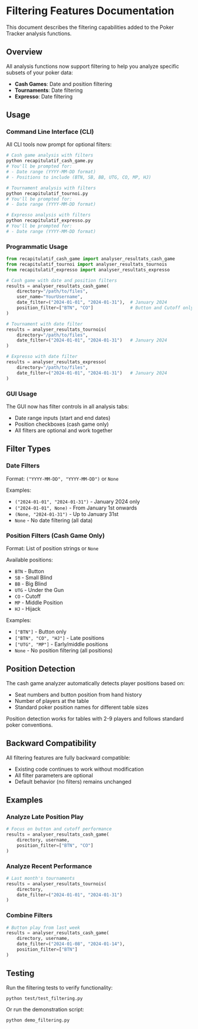 # Filtering Features Documentation

This document describes the filtering capabilities added to the Poker Tracker analysis functions.

## Overview

All analysis functions now support filtering to help you analyze specific subsets of your poker data:
- **Cash Games**: Date and position filtering
- **Tournaments**: Date filtering  
- **Expresso**: Date filtering

## Usage

### Command Line Interface (CLI)

All CLI tools now prompt for optional filters:

```bash
# Cash game analysis with filters
python recapitulatif_cash_game.py
# You'll be prompted for:
# - Date range (YYYY-MM-DD format)
# - Positions to include (BTN, SB, BB, UTG, CO, MP, HJ)

# Tournament analysis with filters  
python recapitulatif_tournoi.py
# You'll be prompted for:
# - Date range (YYYY-MM-DD format)

# Expresso analysis with filters
python recapitulatif_expresso.py  
# You'll be prompted for:
# - Date range (YYYY-MM-DD format)
```

### Programmatic Usage

```python
from recapitulatif_cash_game import analyser_resultats_cash_game
from recapitulatif_tournoi import analyser_resultats_tournois
from recapitulatif_expresso import analyser_resultats_expresso

# Cash game with date and position filters
results = analyser_resultats_cash_game(
    directory="/path/to/files",
    user_name="YourUsername", 
    date_filter=("2024-01-01", "2024-01-31"),  # January 2024
    position_filter=["BTN", "CO"]              # Button and Cutoff only
)

# Tournament with date filter
results = analyser_resultats_tournois(
    directory="/path/to/files",
    date_filter=("2024-01-01", "2024-01-31")   # January 2024
)

# Expresso with date filter  
results = analyser_resultats_expresso(
    directory="/path/to/files",
    date_filter=("2024-01-01", "2024-01-31")   # January 2024
)
```

### GUI Usage

The GUI now has filter controls in all analysis tabs:
- Date range inputs (start and end dates)
- Position checkboxes (cash game only)
- All filters are optional and work together

## Filter Types

### Date Filters

Format: `("YYYY-MM-DD", "YYYY-MM-DD")` or `None`

Examples:
- `("2024-01-01", "2024-01-31")` - January 2024 only
- `("2024-01-01", None)` - From January 1st onwards  
- `(None, "2024-01-31")` - Up to January 31st
- `None` - No date filtering (all data)

### Position Filters (Cash Game Only)

Format: List of position strings or `None`

Available positions:
- `BTN` - Button
- `SB` - Small Blind  
- `BB` - Big Blind
- `UTG` - Under the Gun
- `CO` - Cutoff
- `MP` - Middle Position
- `HJ` - Hijack

Examples:
- `["BTN"]` - Button only
- `["BTN", "CO", "HJ"]` - Late positions
- `["UTG", "MP"]` - Early/middle positions  
- `None` - No position filtering (all positions)

## Position Detection

The cash game analyzer automatically detects player positions based on:
- Seat numbers and button position from hand history
- Number of players at the table
- Standard poker position names for different table sizes

Position detection works for tables with 2-9 players and follows standard poker conventions.

## Backward Compatibility

All filtering features are fully backward compatible:
- Existing code continues to work without modification
- All filter parameters are optional
- Default behavior (no filters) remains unchanged

## Examples

### Analyze Late Position Play
```python
# Focus on button and cutoff performance
results = analyser_resultats_cash_game(
    directory, username, 
    position_filter=["BTN", "CO"]
)
```

### Analyze Recent Performance  
```python
# Last month's tournaments
results = analyser_resultats_tournois(
    directory,
    date_filter=("2024-01-01", "2024-01-31")
)
```

### Combine Filters
```python
# Button play from last week
results = analyser_resultats_cash_game(
    directory, username,
    date_filter=("2024-01-08", "2024-01-14"),
    position_filter=["BTN"]
)
```

## Testing

Run the filtering tests to verify functionality:
```bash
python test/test_filtering.py
```

Or run the demonstration script:
```bash
python demo_filtering.py
```